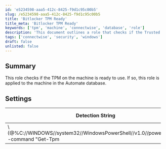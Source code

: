 ```yaml
---
id: 'e5234598-aaa5-412c-8425-f9d1c95c00b5'
slug: /e5234598-aaa5-412c-8425-f9d1c95c00b5
title: 'Bitlocker TPM Ready'
title_meta: 'Bitlocker TPM Ready'
keywords: ['tpm', 'machine', 'connectwise', 'database', 'role']
description: 'This document outlines a role that checks if the Trusted Platform Module (TPM) is ready for use on a machine. If the TPM is ready, the role is applied to the machine in the ConnectWise Automate database, ensuring proper configuration and security measures are in place.'
tags: ['connectwise', 'security', 'windows']
draft: false
unlisted: false
---
```


## Summary

This role checks if the TPM on the machine is ready to use. If so, this role is applied to the machine in the Automate database.

## Settings

| Detection String                                                                                           | Comparator | Result | Applicable OS |
|------------------------------------------------------------------------------------------------------------|------------|--------|----------------|
| \\\{@%C://WINDOWS//system32//WindowsPowerShell//v1.0//powershell.exe -command "Get-Tpm|select -ExpandProperty TPMReady"@%} | Contains   | True   | All OS's       |